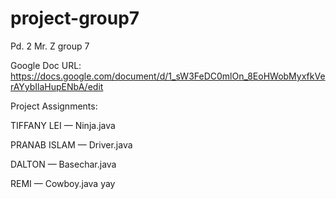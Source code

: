 project-group7
==============

Pd. 2 Mr. Z group 7

Google Doc URL: https://docs.google.com/document/d/1_sW3FeDC0mlOn_8EoHWobMyxfkVerAYybIlaHupENbA/edit

Project Assignments:

TIFFANY LEI — Ninja.java

PRANAB ISLAM — Driver.java

DALTON — Basechar.java

REMI — Cowboy.java yay
